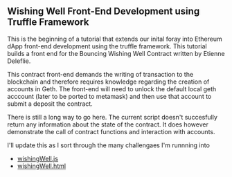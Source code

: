 ## Wishing Well Front-End Development using Truffle Framework

This is the beginning of a tutorial that extends our inital foray into Ethereum dApp front-end development using the truffle framework. This tutorial builds a front end for the Bouncing Wishing Well Contract written by Etienne Deleflie.

This contract front-end demands the writing of transaction to the blockchain and therefore requires knowledge regarding the creation of accounts in Geth. The front-end will need to unlock the default local geth acccount (later to be ported to metamask) and then use that account to submit a deposit the contract.

There is still a long way to go here. The current script doesn't succesfully return any information about the state of the contract. It does however demonstrate the call of contract functions and interaction with accounts. 

I'll update this as I sort through the many challengaes I'm runnning into


- [wishingWell.js](wishingWell.js)
- [wishingWell.html](wishingWell.html)

